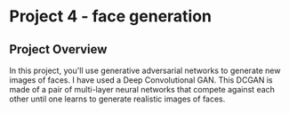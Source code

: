 # Project 4 - face generation


## Project Overview

In this project, you'll use generative adversarial networks to generate new images of faces.
I have used a Deep Convolutional GAN. This DCGAN is made of a pair of multi-layer neural networks that
compete against each other until one learns to generate realistic images of faces.
